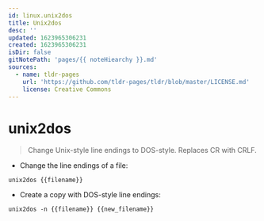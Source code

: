 ```yaml
---
id: linux.unix2dos
title: Unix2dos
desc: ''
updated: 1623965306231
created: 1623965306231
isDir: false
gitNotePath: 'pages/{{ noteHiearchy }}.md'
sources:
  - name: tldr-pages
    url: 'https://github.com/tldr-pages/tldr/blob/master/LICENSE.md'
    license: Creative Commons
---
```

# unix2dos

> Change Unix-style line endings to DOS-style.
> Replaces CR with CRLF.

- Change the line endings of a file:

`unix2dos {{filename}}`

- Create a copy with DOS-style line endings:

`unix2dos -n {{filename}} {{new_filename}}`

